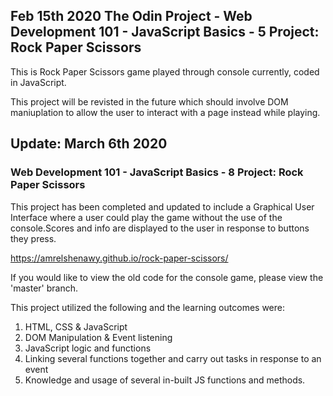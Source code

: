 ## Feb 15th 2020 The Odin Project - Web Development 101 - JavaScript Basics - 5 Project: Rock Paper Scissors

This is Rock Paper Scissors game played through console currently, coded in JavaScript.

This project will be revisted in the future which should involve DOM maniuplation to allow the user to interact with a page instead while playing.

## **Update: March 6th 2020**

### Web Development 101 - JavaScript Basics - 8 Project: Rock Paper Scissors

This project has been completed and updated to include a Graphical User Interface where a user could play the game without the use of     the console.Scores and info are displayed to the user in response to buttons they press.

https://amrelshenawy.github.io/rock-paper-scissors/

If you would like to view the old code for the console game, please view the 'master' branch.
  
This project utilized the following and the learning outcomes were:
1. HTML, CSS & JavaScript
1. DOM Manipulation & Event listening
1. JavaScript logic and functions
1. Linking several functions together and carry out tasks in response to an event
1. Knowledge and usage of several in-built JS functions and methods.

